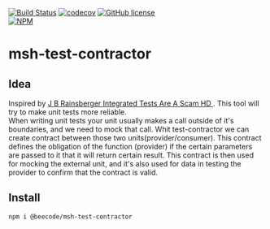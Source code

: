 [![Build Status](https://beecode.semaphoreci.com/badges/msh-test-contractor/branches/main.svg?style=shields)](https://beecode.semaphoreci.com/projects/msh-test-contractor)
[![codecov](https://codecov.io/gh/beecode-rs/msh-test-contractor/branch/main/graph/badge.svg?token=wOOqEekQfv)](https://codecov.io/gh/beecode-rs/msh-test-contractor)
[![GitHub license](https://img.shields.io/github/license/beecode-rs/msh-test-contractor)](https://github.com/beecode-rs/msh-test-contractor/blob/main/LICENSE)  
[![NPM](https://nodei.co/npm/@beecode/msh-test-contractor.png)](https://nodei.co/npm/@beecode/msh-test-contractor)


# msh-test-contractor

<!-- toc -->

<!-- tocstop -->

## Idea

Inspired by [J B Rainsberger Integrated Tests Are A Scam HD
](https://www.youtube.com/watch?v=VDfX44fZoMc). This tool will try to make unit tests more reliable.  
When writing unit tests your unit usually makes a call outside of it's boundaries, and we need to mock that call. Whit test-contractor we can create contract between those two units(provider/consumer). This contract defines the obligation of the function (provider) if the certain parameters are passed to it that it will return certain result. This contract is then used for mocking the external unit, and it's also used for data in testing the provider to confirm that the contract is valid.

## Install

`npm i @beecode/msh-test-contractor`

